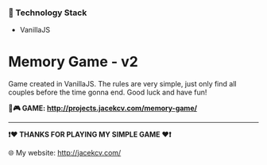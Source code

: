 ### 🔧 Technology Stack

- VanillaJS

# Memory Game - v2 

Game created in VanillaJS. The rules are very simple, just only find all couples before the time gonna end.
Good luck and have fun! 

**🔗🎮 GAME: http://projects.jacekcv.com/memory-game/**

-------------
**❗️❤️ THANKS FOR PLAYING MY SIMPLE GAME ❤️❗️**

🌐 My website: http://jacekcv.com/
